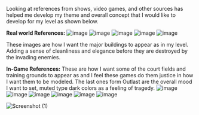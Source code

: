 Looking at references from shows, video games, and other sources has helped me develop my theme and overall concept that I would like to develop for my level as shown below. 

**Real world References:**
![image](https://github.com/user-attachments/assets/dba32b1e-be45-4f7b-aabe-28c8b13acfaf)
![image](https://github.com/user-attachments/assets/d062bec5-3006-4167-8f76-e309f02ba2d4)
![image](https://github.com/user-attachments/assets/19ec73a1-d825-4062-bd37-9459ac151e80)
![image](https://github.com/user-attachments/assets/8f884d47-29b7-4948-a02f-2dd0e95e1f87)
![image](https://github.com/user-attachments/assets/f5fb5f38-4935-4a32-8f02-2a776c04c4d7)


These images are how I want the major buildings to appear as in my level. Adding a sense of cleanliness and elegance before they are destroyed by the invading enemies. 

**In-Game References:** These are how I want some of the court fields and training grounds to appear as and I feel these games do them justice in how I want them to be modeled. The last ones form Outlast are the overall mood I want to set, muted type dark colors as a feeling of tragedy.
![image](https://github.com/user-attachments/assets/52e89664-8c24-4533-abc8-50c3fc0ebf8f)
![image](https://github.com/user-attachments/assets/1ca002ee-b620-4310-ba3e-9729eb4e5f39)
![image](https://github.com/user-attachments/assets/f7c5ebc0-fae5-4c14-bd3c-f0d610822233)
![image](https://github.com/user-attachments/assets/7d498d54-24da-4468-91fc-279c044c3665)
![image](https://github.com/user-attachments/assets/d4136a2d-673e-47c5-a36d-1000fa8294c4)
![image](https://github.com/user-attachments/assets/a26441ff-81f1-4019-a8c6-d802a077f55a)


![Screenshot (1)](https://github.com/user-attachments/assets/b40cca71-df65-495a-83e4-7e85b227d0d1)

